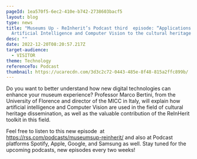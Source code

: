 ```yaml
---
pageId: 1ea570f5-6ec2-410e-b742-2738603bacf5
layout: blog
type: news
title: "Museums Up - ReInherit’s Podcast third  episode: “Applications of
  Artificial Intelligence and Computer Vision to the cultural heritage domain”"
desc: ""
date: 2022-12-20T08:20:57.217Z
target-audience:
  - VISITOR
theme: Technology
referenceTo: Podcast
thumbnail: https://ucarecdn.com/3d3c2c72-0443-485e-8f48-815a2ffc899b/
---
```

Do you want to better understand how new digital technologies can enhance your museum experience? Professor Marco Bertini, from the University of Florence[](https://www.instagram.com/unifirenze/) and director of the MICC in Italy, will explain how artificial intelligence and Computer Vision are used in the field of cultural heritage dissemination, as well as the valuable contribution of the ReInHerit toolkit in this field.

Feel free to listen to this new episode  at <https://rss.com/podcasts/museumsup-reinherit/> and also at Podcast platforms Spotify, Apple, Google, and Samsung as well. Stay tuned for the upcoming podcasts, new episodes every two weeks!